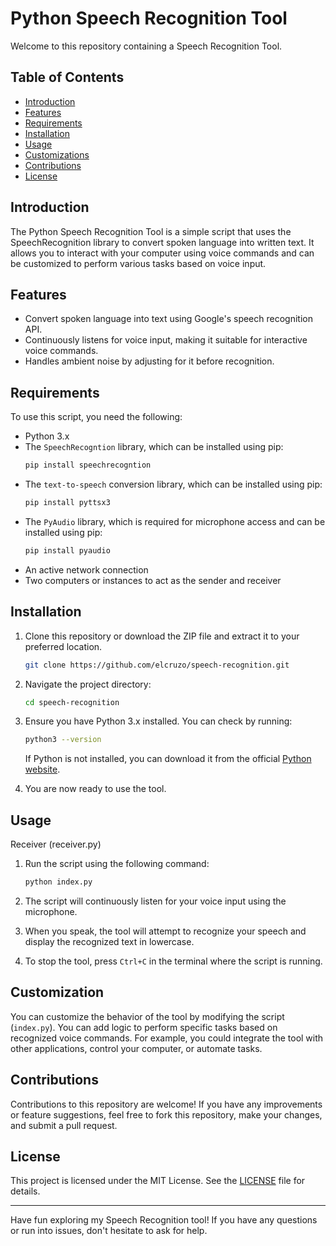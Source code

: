 # Python Speech Recognition Tool

Welcome to this repository containing a Speech Recognition Tool.

## Table of Contents

- [Introduction](#introduction)
- [Features](#features)
- [Requirements](#requirements)
- [Installation](#installation)
- [Usage](#usage)
- [Customizations](#customizations)
- [Contributions](#contributions)
- [License](#license)

## Introduction

The Python Speech Recognition Tool is a simple script that uses the SpeechRecognition library to convert spoken language into written text. It allows you to interact with your computer using voice commands and can be customized to perform various tasks based on voice input.

## Features

- Convert spoken language into text using Google's speech recognition API.
- Continuously listens for voice input, making it suitable for interactive voice commands.
- Handles ambient noise by adjusting for it before recognition.

## Requirements

To use this script, you need the following:

- Python 3.x
- The `SpeechRecogntion` library, which can be installed using pip:
  ```bash
  pip install speechrecogntion
  ```
- The `text-to-speech` conversion library, which can be installed using pip:
  ```bash
  pip install pyttsx3
  ```
- The `PyAudio` library, which is required for microphone access and can be installed using pip:
  ```bash
  pip install pyaudio
  ```
- An active network connection
- Two computers or instances to act as the sender and receiver

## Installation

1. Clone this repository or download the ZIP file and extract it to your preferred location.

   ```bash
   git clone https://github.com/elcruzo/speech-recognition.git
   ```
   
2. Navigate the project directory:
   
   ```bash
   cd speech-recognition
   ```
   
3. Ensure you have Python 3.x installed. You can check by running:

   ```bash
   python3 --version
   ```

   If Python is not installed, you can download it from the official [Python website](https://www.python.org/downloads/).

4. You are now ready to use the tool.

## Usage

Receiver (receiver.py)

1. Run the script using the following command:

   ```bash
   python index.py
   ```

2. The script will continuously listen for your voice input using the microphone.
3. When you speak, the tool will attempt to recognize your speech and display the recognized text in lowercase.
3. To stop the tool, press `Ctrl+C` in the terminal where the script is running.

## Customization

You can customize the behavior of the tool by modifying the script (`index.py`). You can add logic to perform specific tasks based on recognized voice commands. For example, you could integrate the tool with other applications, control your computer, or automate tasks.

## Contributions
Contributions to this repository are welcome! If you have any improvements or feature suggestions, feel free to fork this repository, make your changes, and submit a pull request.

## License

This project is licensed under the MIT License. See the [LICENSE](LICENSE) file for details.

---

Have fun exploring my Speech Recognition tool! If you have any questions or run into issues, don't hesitate to ask for help.


